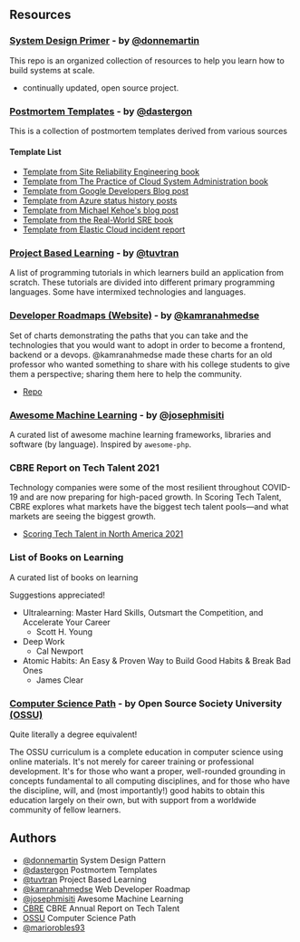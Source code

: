 
## Resources

### 
### [System Design Primer](https://github.com/donnemartin/system-design-primer) - by [@donnemartin](https://github.com/donnemartin/)

This repo is an organized collection of resources to help you learn how to build systems at scale.
- continually updated, open source project.

### 
### [Postmortem Templates](https://github.com/dastergon/postmortem-templates) - by  [@dastergon](https://github.com/dastergon)

This is a collection of postmortem templates derived from various sources 

#### Template List
* [Template from Site Reliability Engineering book](templates/postmortem-template-srebook.md)
* [Template from The Practice of Cloud System Administration book](templates/postmortem-template-thecloudbook.md)
* [Template from Google Developers Blog post](templates/postmortem-template-google-api-infra.md)
* [Template from Azure status history posts](templates/postmortem-template-azure.md)
* [Template from Michael Kehoe's blog post](templates/postmortem-template-michael.kehoe.md)
* [Template from the Real-World SRE book](templates/postmortem-template-real-world-sre.md)
* [Template from Elastic Cloud incident report](templates/postmortem-template-elastic.md)

### 
### [Project Based Learning](https://github.com/tuvtran/project-based-learning) - by [@tuvtran](https://github.com/tuvtran)
A list of programming tutorials in which learners build an application from scratch. These tutorials are divided into different primary programming languages. Some have intermixed technologies and languages.

### 
### [Developer Roadmaps (Website)](https://roadmap.sh/) - by [@kamranahmedse](https://github.com/kamranahmedse)
Set of charts demonstrating the paths that you can take and the technologies that you would want to adopt in order to become a frontend, backend or a devops. @kamranahmedse made these charts for an old professor who wanted something to share with his college students to give them a perspective; sharing them here to help the community.
- [Repo](https://github.com/kamranahmedse/developer-roadmap)

### 
### [Awesome Machine Learning](https://github.com/josephmisiti/awesome-machine-learning) - by [@josephmisiti](https://github.com/josephmisiti)
A curated list of awesome machine learning frameworks, libraries and software (by language). Inspired by `awesome-php`.

### 
### CBRE Report on Tech Talent 2021
Technology companies were some of the most resilient throughout COVID-19 and are now preparing for high-paced growth. In Scoring Tech Talent, CBRE explores what markets have the biggest tech talent pools—and what markets are seeing the biggest growth.
- [Scoring Tech Talent in North America 2021](https://www.cbre.ca/en/research-and-reports/Scoring-Tech-Talent-in-North-America-2021)

### 
### List of Books on Learning
A curated list of books on learning

Suggestions appreciated!

- Ultralearning: Master Hard Skills, Outsmart the Competition, and Accelerate Your Career 
  * Scott H. Young
- Deep Work
  * Cal Newport
- Atomic Habits: An Easy & Proven Way to Build Good Habits & Break Bad Ones
  * James Clear

### 
### [Computer Science Path](https://github.com/ossu/computer-science) - by Open Source Society University [(OSSU)](https://github.com/ossu) 

Quite literally a degree equivalent!

The OSSU curriculum is a complete education in computer science using online materials. It's not merely for career training or professional development. It's for those who want a proper, well-rounded grounding in concepts fundamental to all computing disciplines, and for those who have the discipline, will, and (most importantly!) good habits to obtain this education largely on their own, but with support from a worldwide community of fellow learners.


## Authors


- [@donnemartin](https://github.com/donnemartin) System Design Pattern 
- [@dastergon](https://github.com/dastergon) Postmortem Templates 
- [@tuvtran](https://github.com/tuvtran) Project Based Learning 
- [@kamranahmedse](https://github.com/kamranahmedse) Web Developer Roadmap
- [@josephmisiti](https://github.com/josephmisiti) Awesome Machine Learning
- [CBRE](https://www.cbre.ca/) CBRE Annual Report on Tech Talent
- [OSSU](https://github.com/ossu) Computer Science Path
- [@mariorobles93](https://www.github.com/mariorobles93)
